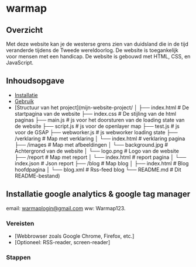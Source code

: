 # warmap

## Overzicht

Met deze website kan je de westerse grens zien van duidsland die in de tijd veranderde tijdens de Tweede wereldoorlog. De website is toegankelijk voor mensen met een handicap. De website is gebouwd met HTML, CSS, en JavaScript.

## Inhoudsopgave

- [Installatie](#installatie)
- [Gebruik](#gebruik)
- [Structuur van het project](mijn-website-project/
│
├── index.html # De startpagina van de website
├── index.css # De stijling van de html paginas
├── main.js # js voor het doorsturen van de loading state van de website
├── script.js # js voor de openlayer map
├── test.js # js voor de GSAP
├── webworker.js # js webworker loading state
├── /verklaring # Map met verklaring
│ └── index.html # verklaring pagina
├── /images # Map met afbeeldingen
│ └── background.jpg # Achtergrond van de website
│ └── logo.png # Logo van de website
├── /report # Map met report
│ └── index.html # report pagina
│ └── index.json # Json report
├── /blog # Map blog
│ ├── index.html # Blog hoofdpagina
│ └── blog.xml # Rss-feed blog
└── README.md # Dit README-bestand)

## Installatie google analytics & google tag manager

email: warmaplogin@gmail.com
ww: Warmap123.

### Vereisten

- [Webbrowser zoals Google Chrome, Firefox, etc.]
- [Optioneel: RSS-reader, screen-reader]

### Stappen

